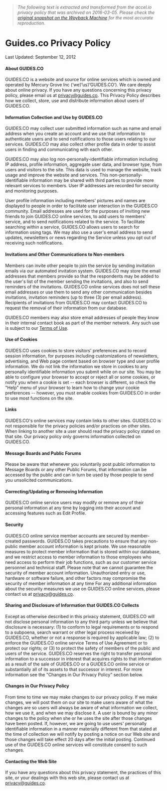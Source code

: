 > *The following text is extracted and transformed from the accel.io privacy policy that was archived on 2016-03-05. Please check the [original snapshot on the Wayback Machine](https://web.archive.org/web/20160305144250id_/http%3A//guides.co/privacy_policy) for the most accurate reproduction.*

# Guides.co Privacy Policy

Last Updated: September 12, 2012 

#### About GUIDES.CO

GUIDES.CO is a website and source for online services which is owned and operated by Mercury Grove Inc (‘we’/’us’/’GUIDES.CO’). We care deeply about online privacy. If you have any questions concerning this privacy policy, please email us at privacy@guides.co. This Privacy Policy describes how we collect, store, use and distribute information about users of GUIDES.CO.

#### Information Collection and Use by GUIDES.CO 

GUIDES.CO may collect user submitted information such as name and email address when you create an account and we use that information to authenticate users and to send notifications to those users relating to our services. GUIDES.CO may also collect other profile data in order to assist users in finding and communicating with each other.

GUIDES.CO may also log non-personally-identifiable information including IP address, profile information, aggregate user data, and browser type, from users and visitors to the site. This data is used to manage the website, track usage and improve the website and services. This non-personally-identifiable information may be shared with third parties to provide more relevant services to members. User IP addresses are recorded for security and monitoring purposes.

User profile information including members' pictures and names are displayed to people in order to facilitate user interaction in the GUIDES.CO community. Email addresses are used for the purposes of inviting new friends to join GUIDES.CO online services, to add users to members' service, and to send notifications related to the service. To facilitate searching within a service, GUIDES.CO allows users to search for information using tags. We may also use a user's email address to send updates, newsletters or news regarding the Service unless you opt out of receiving such notifications.

#### Invitations and Other Communications to Non-members 

Members can invite other people to join the service by sending invitation emails via our automated invitation system. GUIDES.CO may store the email addresses that members provide so that the respondents may be added to the user's list of the member sending the invitations, and also to send reminders of the invitations. GUIDES.CO online services does not sell these email addresses or use them to send any other communication besides invitations, invitation reminders (up to three (3) per email address). Recipients of invitations from GUIDES.CO may contact GUIDES.CO to request the removal of their information from our database.

GUIDES.CO members may also store email addresses of people they know in their internal contact book as part of the member network. Any such use is subject to our [Terms of Use](https://web.archive.org/terms_of_use).

#### Use of Cookies 

GUIDES.CO uses cookies to store visitors' preferences and to record session information, for purposes including customizations of newsletters, advertising, and Web page content based on browser type and user profile information. We do not link the information we store in cookies to any personally identifiable information you submit while on our site. You may be able to configure your browser to accept or reject all or some cookies, or notify you when a cookie is set -- each browser is different, so check the "Help" menu of your browser to learn how to change your cookie preferences -- however, you must enable cookies from GUIDES.CO in order to use most functions on the site.

#### Links 

GUIDES.CO's online services may contain links to other sites. GUIDES.CO is not responsible for the privacy policies and/or practices on other sites. When linking to another site a user should read the privacy policy stated on that site. Our privacy policy only governs information collected on GUIDES.CO.

#### Message Boards and Public Forums 

Please be aware that whenever you voluntarily post public information to Message Boards or any other Public Forums, that information can be accessed by the public and can in turn be used by those people to send you unsolicited communications. 

#### Correcting/Updating or Removing Information 

GUIDES.CO online service users may modify or remove any of their personal information at any time by logging into their account and accessing features such as Edit Profile.

#### Security 

GUIDES.CO online service member accounts are secured by member-created passwords. GUIDES.CO takes precautions to ensure that any non-public member account information is kept private. We use reasonable measures to protect member information that is stored within our database, and we restrict access to member information to those employees who need access to perform their job functions, such as our customer service personnel and technical staff. Please note that we cannot guarantee the security of member account information. Unauthorized entry or use, hardware or software failure, and other factors may compromise the security of member information at any time For any additional information about the security measures we use on GUIDES.CO online services, please contact us at privacy@guides.co.

#### Sharing and Disclosure of Information that GUIDES.CO Collects 

Except as otherwise described in this privacy statement, GUIDES.CO will not disclose personal information to any third party unless we believe that disclosure is necessary: (1) to conform to legal requirements or to respond to a subpoena, search warrant or other legal process received by GUIDES.CO, whether or not a response is required by applicable law; (2) to enforce the GUIDES.CO online service Terms of Use Agreement or to protect our rights; or (3) to protect the safety of members of the public and users of the service. GUIDES.CO reserves the right to transfer personal information to a successor in interest that acquires rights to that information as a result of the sale of GUIDES.CO or a GUIDES.CO online service or substantially all of its assets to that successor in interest. For more information see the "Changes in Our Privacy Policy" section below.

#### Changes in Our Privacy Policy 

From time to time we may make changes to our privacy policy. If we make changes, we will post them on our site to make users aware of what the changes are so users will always be aware of what information we collect, how we use it, and when we may disclose it. A user is bound by any minor changes to the policy when she or he uses the site after those changes have been posted. If, however, we are going to use users' personally identifiable information in a manner materially different from that stated at the time of collection we will notify by posting a notice on our Web site and those changes will take effect 20 days after the initial posting. Continued use of the GUIDES.CO online services will constitute consent to such changes.

#### Contacting the Web Site 

If you have any questions about this privacy statement, the practices of this site, or your dealings with this web site, please contact us at [privacy@guides.co](mailto:privacy@guides.co).
